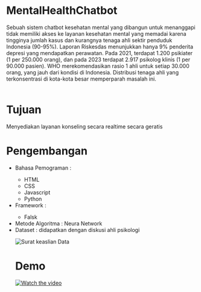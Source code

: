 # MentalHealthChatbot
Sebuah sistem chatbot kesehatan mental yang dibangun untuk menanggapi  tidak memiliki akses ke layanan kesehatan mental yang memadai karena tingginya jumlah kasus dan kurangnya tenaga ahli sektir penduduk Indonesia (90-95%). Laporan Riskesdas menunjukkan hanya 9% penderita depresi yang mendapatkan perawatan. Pada 2021, terdapat 1.200 psikiater (1 per 250.000 orang), dan pada 2023 terdapat 2.917 psikolog klinis (1 per 90.000 pasien). WHO merekomendasikan rasio 1 ahli untuk setiap 30.000 orang, yang jauh dari kondisi di Indonesia. Distribusi tenaga ahli yang terkonsentrasi di kota-kota besar memperparah masalah ini.
<br>
<br>
# Tujuan
Menyediakan layanan konseling secara realtime secara geratis
# Pengembangan 
<ul>
  <li>Bahasa Pemograman :</li>
    <ul>
      <li>HTML</li>
      <li>CSS</li>
      <li>Javascript</li>
      <li>Python</li>
    </ul>
  <li>Framework :</li>
    <ul>
      <li>Falsk</li>
    </ul>
  <li>Metode Algoritma : Neura Network </li>
  <li>Dataset : didapatkan dengan diskusi ahli psikologi</li>


![Surat keaslian Data](https://github.com/user-attachments/assets/cf1a90ec-46f4-4e67-95ef-1956a1da2482)
# Demo

[![Watch the video](https://github.com/user-attachments/assets/91d491b8-0059-4979-ac71-d7d51f9c3261)](https://github.com/user-attachments/assets/d8274d6f-76e7-4ec4-9724-58de81a9d9ba)


